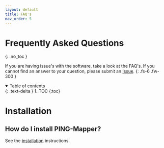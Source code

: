 ```yaml
---
layout: default
title: FAQ's
nav_order: 5
---
```


# Frequently Asked Questions
{: .no_toc }

If you are having issue's with the software, take a look at the FAQ's. If you cannot find an answer to your question, please submit an [Issue](https://github.com/CameronBodine/PINGMapper/issues). 
{: .fs-6 .fw-300 }

<details open markdown="block">
  <summary>
    Table of contents
  </summary>
  {: .text-delta }
1. TOC
{:toc}
</details>

# Installation

## How do I install PING-Mapper?

See the [installation](./gettingstarted/Installation.md) instructions.

